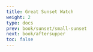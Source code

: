 ```yaml
---
title: Great Sunset Watch
weight: 2
type: docs
prev: book/sunset/small-sunset
next: book/aftersupper
toc: false
---
```

